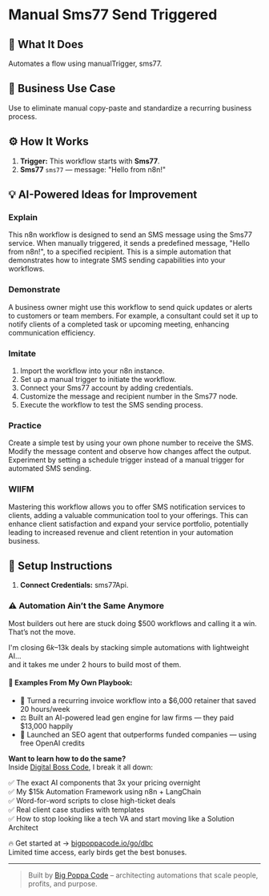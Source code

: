 # Manual Sms77 Send Triggered
  ## 🚀 What It Does
  Automates a flow using manualTrigger, sms77.
  
  ## 💼 Business Use Case
  Use to eliminate manual copy-paste and standardize a recurring business process.
  
  ## ⚙️ How It Works
  1. **Trigger:** This workflow starts with **Sms77**.
  2. **Sms77** `sms77` — message: "Hello from n8n!"
  
  ## 💡 AI-Powered Ideas for Improvement
  ### Explain
This n8n workflow is designed to send an SMS message using the Sms77 service. When manually triggered, it sends a predefined message, "Hello from n8n!", to a specified recipient. This is a simple automation that demonstrates how to integrate SMS sending capabilities into your workflows.

### Demonstrate
A business owner might use this workflow to send quick updates or alerts to customers or team members. For example, a consultant could set it up to notify clients of a completed task or upcoming meeting, enhancing communication efficiency.

### Imitate
1. Import the workflow into your n8n instance.
2. Set up a manual trigger to initiate the workflow.
3. Connect your Sms77 account by adding credentials.
4. Customize the message and recipient number in the Sms77 node.
5. Execute the workflow to test the SMS sending process.

### Practice
Create a simple test by using your own phone number to receive the SMS. Modify the message content and observe how changes affect the output. Experiment by setting a schedule trigger instead of a manual trigger for automated SMS sending.

### WIIFM
Mastering this workflow allows you to offer SMS notification services to clients, adding a valuable communication tool to your offerings. This can enhance client satisfaction and expand your service portfolio, potentially leading to increased revenue and client retention in your automation business.
  
  ## 🔧 Setup Instructions
  1. **Connect Credentials:** sms77Api.
  
### ⚠️ Automation Ain’t the Same Anymore

Most builders out here are stuck doing $500 workflows and calling it a win.  
That’s not the move.  

I'm closing $6k–$13k deals by stacking simple automations with lightweight AI...  
and it takes me under 2 hours to build most of them.

#### 🧠 Examples From My Own Playbook:
- 🔁 Turned a recurring invoice workflow into a $6,000 retainer that saved 20 hours/week  
- ⚖️ Built an AI-powered lead gen engine for law firms — they paid $13,000 happily  
- 🚀 Launched an SEO agent that outperforms funded companies — using free OpenAI credits  

**Want to learn how to do the same?**  
Inside [Digital Boss Code](https://bigpoppacode.io/go/dbc), I break it all down:

✅ The exact AI components that 3x your pricing overnight  
✅ My $15k Automation Framework using n8n + LangChain  
✅ Word-for-word scripts to close high-ticket deals  
✅ Real client case studies with templates  
✅ How to stop looking like a tech VA and start moving like a Solution Architect  

🔥 Get started at → [bigpoppacode.io/go/dbc](https://bigpoppacode.io/go/dbc)  
Limited time access, early birds get the best bonuses.

---
> Built by [Big Poppa Code](https://bigpoppacode.io) – architecting automations that scale people, profits, and purpose.
  
